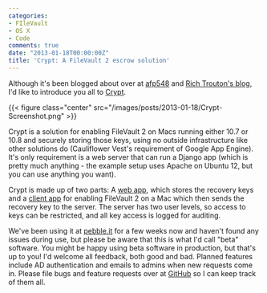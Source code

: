 ```yaml
---
categories:
- FIleVault
- OS X
- Code
comments: true
date: "2013-01-18T00:00:00Z"
title: 'Crypt: A FileVault 2 escrow solution'
---
```

Although it's been blogged about over at [afp548](http://afp548.com/2013/01/02/crypt-a-client-and-web-app-for-filevault-2-encryption-and-escrow/) and [Rich Trouton's blog](http://derflounder.wordpress.com/2012/12/31/first-look-at-crypt/), I'd like to introduce you all to [Crypt](https://github.com/grahamgilbert/Crypt). 

{{< figure class="center" src="/images/posts/2013-01-18/Crypt-Screenshot.png" >}}

Crypt is a solution for enabling FileVault 2 on Macs running either 10.7 or 10.8 and securely storing those keys, using no outside infrastructure like other solutions do (Cauliflower Vest's requirement of Google App Engine). It's only requirement is a web server that can run a Django app (which is pretty much anything - the example setup uses Apache on Ubuntu 12, but you can use anything you want).

Crypt is made up of two parts: A [web app](https://github.com/grahamgilbert/Crypt-Server), which stores the recovery keys and a [client app](https://github.com/grahamgilbert/Crypt) for enabling FileVault 2 on a Mac which then sends the recovery key to the server. The server has two user levels, so access to keys can be restricted, and all key access is logged for auditing. 

We've been using it at [pebble.it](http://pebbleit.com) for a few weeks now and haven't found any issues during use, but please be aware that this is what I'd call "beta" software. You might be happy using beta software in production, but that's up to you! I'd welcome all feedback, both good and bad. Planned features include AD authentication and emails to admins when new requests come in. Please file bugs and feature requests over at [GitHub](https://github.com/grahamgilbert/Crypt) so I can keep track of them all.